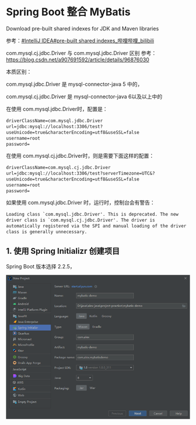 # Spring Boot 整合 MyBatis



Download pre-built shared indexes for JDK and Maven libraries

参考：[#IntelliJ IDEA#pre-built shared indexes_哔哩哔哩_bilibili](https://www.bilibili.com/video/av889664431/)

com.mysql.cj.jdbc.Driver 与 com.mysql.jdbc.Driver 区别
参考：https://blog.csdn.net/a907691592/article/details/96876030

本质区别：

com.mysql.jdbc.Driver 是 mysql-connector-java 5 中的，

com.mysql.cj.jdbc.Driver 是 mysql-connector-java 6以及以上中的

在使用 com.mysql.jdbc.Driver时，配置是：

```properties
driverClassName=com.mysql.jdbc.Driver
url=jdbc:mysql://localhost:3306/test?useUnicode=true&characterEncoding=utf8&useSSL=false
username=root
password=
```

在使用 com.mysql.cj.jdbc.Driver时，则是需要下面这样的配置：

```
driverClassName=com.mysql.cj.jdbc.Driver
url=jdbc:mysql://localhost:3306/test?serverTimezone=UTC&?useUnicode=true&characterEncoding=utf8&useSSL=false
username=root
password=
```

如果使用 com.mysql.jdbc.Driver 时，运行时，控制台会有警告：

```
Loading class `com.mysql.jdbc.Driver'. This is deprecated. The new driver class is `com.mysql.cj.jdbc.Driver'. The driver is automatically registered via the SPI and manual loading of the driver class is generally unnecessary.
```





## 1. 使用 Spring Initializr 创建项目

Spring Boot 版本选择 2.2.5，



![image-20230121085513007](5.SpringBoot整合MyBatis.assets/image-20230121085513007.png)